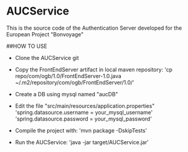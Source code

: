 # AUCService
This is the source code of the Authentication Server developed for the European Project "Bonvoyage"

##HOW TO USE
- Clone the AUCService git

- Copy the FrontEndServer artifact in local maven repository:
'cp repo/com/ogb/1.0/FrontEndServer-1.0.java ~/.m2/repository/com/ogb/FrontEndServer/1.0/'

- Create a DB using mysql named "aucDB"

- Edit the file "src/main/resources/application.properties"
'spring.datasource.username = your_mysql_username'
'spring.datasource.password = your_mysql_password'

- Compile the project with:
'mvn package -DskipTests'

- Run the AUCService:
'java -jar target/AUCService.jar'